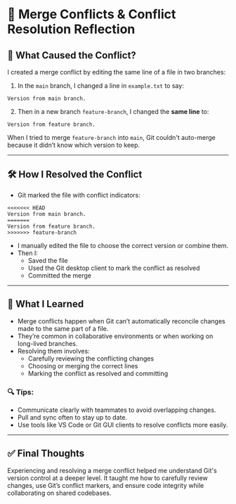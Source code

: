 
# 🔀 Merge Conflicts & Conflict Resolution Reflection

## 🧨 What Caused the Conflict?

I created a merge conflict by editing the same line of a file in two branches:

1. In the `main` branch, I changed a line in `example.txt` to say:
```text
Version from main branch.
```

2. Then in a new branch `feature-branch`, I changed the **same line** to:
```text
Version from feature branch.
```

When I tried to merge `feature-branch` into `main`, Git couldn't auto-merge because it didn’t know which version to keep.

---

## 🛠️ How I Resolved the Conflict

- Git marked the file with conflict indicators:
```text
<<<<<<< HEAD
Version from main branch.
=======
Version from feature branch.
>>>>>>> feature-branch
```

- I manually edited the file to choose the correct version or combine them.
- Then I:
  - Saved the file
  - Used the Git desktop client to mark the conflict as resolved
  - Committed the merge

---

## 📘 What I Learned

- Merge conflicts happen when Git can’t automatically reconcile changes made to the same part of a file.
- They’re common in collaborative environments or when working on long-lived branches.
- Resolving them involves:
  - Carefully reviewing the conflicting changes
  - Choosing or merging the correct lines
  - Marking the conflict as resolved and committing

### 🔍 Tips:
- Communicate clearly with teammates to avoid overlapping changes.
- Pull and sync often to stay up to date.
- Use tools like VS Code or Git GUI clients to resolve conflicts more easily.

---

## ✅ Final Thoughts

Experiencing and resolving a merge conflict helped me understand Git's version control at a deeper level. It taught me how to carefully review changes, use Git’s conflict markers, and ensure code integrity while collaborating on shared codebases.
